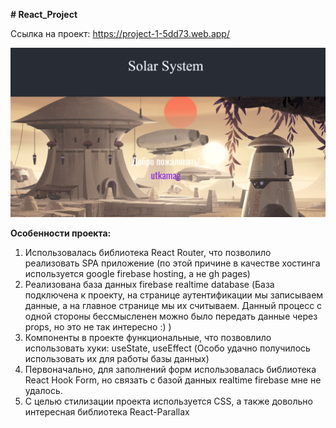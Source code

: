 **# React_Project**

Ссылка на проект: https://project-1-5dd73.web.app/

![](react-project/src/components/image/screenshot.png)

**Особенности проекта:**

1) Использовалась библиотека React Router, что позволило реализовать SPA приложение (по этой причине в качестве хостинга используется google firebase hosting, а не gh pages)
2) Реализована база данных firebase realtime database (База подключена к проекту, на странице аутентификации мы записываем данные, а на главное странице мы их 
считываем. Данный процесс с одной стороны бессмысленен можно было передать данные через props, но это не так интересно :) ) 
3) Компоненты в проекте функциональные, что позвовлило использовать хуки: useState, useEffect (Особо удачно получилось использовать их для работы базы данных)
4) Первоначально, для заполнений форм использовалась библиотека React Hook Form, но связать с базой данных realtime firebase мне не удалось.
5) С целью стилизации проекта используется CSS, а также довольно интересная библиотека React-Parallax
